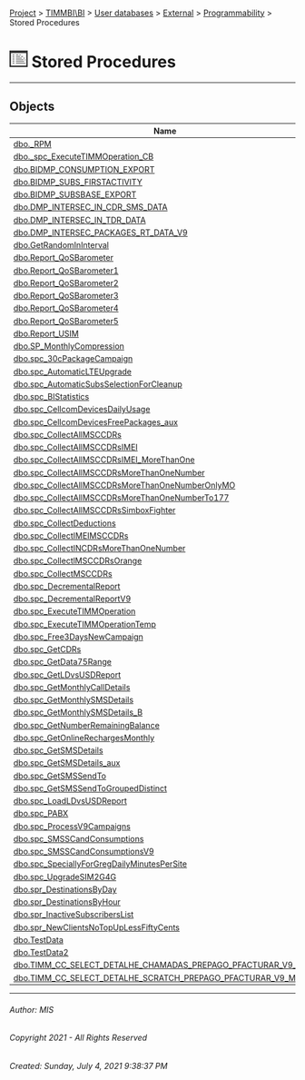 #### 

[Project](../../../../../index.md) > [TIMMBI\\BI](../../../../index.md) > [User databases](../../../index.md) > [External](../../index.md) > [Programmability](../index.md) > Stored Procedures

# ![Stored Procedures](../../../../../Images/StoredProcedure32.png) Stored Procedures

---

## <a name="#objects"></a>Objects

| Name |
|---|
| [dbo._RPM](_RPM.md) |
| [dbo._spc_ExecuteTIMMOperation_CB](_spc_ExecuteTIMMOperation_CB.md) |
| [dbo.BIDMP_CONSUMPTION_EXPORT](BIDMP_CONSUMPTION_EXPORT.md) |
| [dbo.BIDMP_SUBS_FIRSTACTIVITY](BIDMP_SUBS_FIRSTACTIVITY.md) |
| [dbo.BIDMP_SUBSBASE_EXPORT](BIDMP_SUBSBASE_EXPORT.md) |
| [dbo.DMP_INTERSEC_IN_CDR_SMS_DATA](DMP_INTERSEC_IN_CDR_SMS_DATA.md) |
| [dbo.DMP_INTERSEC_IN_TDR_DATA](DMP_INTERSEC_IN_TDR_DATA.md) |
| [dbo.DMP_INTERSEC_PACKAGES_RT_DATA_V9](DMP_INTERSEC_PACKAGES_RT_DATA_V9.md) |
| [dbo.GetRandomInInterval](GetRandomInInterval.md) |
| [dbo.Report_QoSBarometer](Report_QoSBarometer.md) |
| [dbo.Report_QoSBarometer1](Report_QoSBarometer1.md) |
| [dbo.Report_QoSBarometer2](Report_QoSBarometer2.md) |
| [dbo.Report_QoSBarometer3](Report_QoSBarometer3.md) |
| [dbo.Report_QoSBarometer4](Report_QoSBarometer4.md) |
| [dbo.Report_QoSBarometer5](Report_QoSBarometer5.md) |
| [dbo.Report_USIM](Report_USIM.md) |
| [dbo.SP_MonthlyCompression](SP_MonthlyCompression.md) |
| [dbo.spc_30cPackageCampaign](spc_30cPackageCampaign.md) |
| [dbo.spc_AutomaticLTEUpgrade](spc_AutomaticLTEUpgrade.md) |
| [dbo.spc_AutomaticSubsSelectionForCleanup](spc_AutomaticSubsSelectionForCleanup.md) |
| [dbo.spc_BIStatistics](spc_BIStatistics.md) |
| [dbo.spc_CellcomDevicesDailyUsage](spc_CellcomDevicesDailyUsage.md) |
| [dbo.spc_CellcomDevicesFreePackages_aux](spc_CellcomDevicesFreePackages_aux.md) |
| [dbo.spc_CollectAllMSCCDRs](spc_CollectAllMSCCDRs.md) |
| [dbo.spc_CollectAllMSCCDRsIMEI](spc_CollectAllMSCCDRsIMEI.md) |
| [dbo.spc_CollectAllMSCCDRsIMEI_MoreThanOne](spc_CollectAllMSCCDRsIMEI_MoreThanOne.md) |
| [dbo.spc_CollectAllMSCCDRsMoreThanOneNumber](spc_CollectAllMSCCDRsMoreThanOneNumber.md) |
| [dbo.spc_CollectAllMSCCDRsMoreThanOneNumberOnlyMO](spc_CollectAllMSCCDRsMoreThanOneNumberOnlyMO.md) |
| [dbo.spc_CollectAllMSCCDRsMoreThanOneNumberTo177](spc_CollectAllMSCCDRsMoreThanOneNumberTo177.md) |
| [dbo.spc_CollectAllMSCCDRsSimboxFighter](spc_CollectAllMSCCDRsSimboxFighter.md) |
| [dbo.spc_CollectDeductions](spc_CollectDeductions.md) |
| [dbo.spc_CollectIMEIMSCCDRs](spc_CollectIMEIMSCCDRs.md) |
| [dbo.spc_CollectINCDRsMoreThanOneNumber](spc_CollectINCDRsMoreThanOneNumber.md) |
| [dbo.spc_CollectlMSCCDRsOrange](spc_CollectlMSCCDRsOrange.md) |
| [dbo.spc_CollectMSCCDRs](spc_CollectMSCCDRs.md) |
| [dbo.spc_DecrementalReport](spc_DecrementalReport.md) |
| [dbo.spc_DecrementalReportV9](spc_DecrementalReportV9.md) |
| [dbo.spc_ExecuteTIMMOperation](spc_ExecuteTIMMOperation.md) |
| [dbo.spc_ExecuteTIMMOperationTemp](spc_ExecuteTIMMOperationTemp.md) |
| [dbo.spc_Free3DaysNewCampaign](spc_Free3DaysNewCampaign.md) |
| [dbo.spc_GetCDRs](spc_GetCDRs.md) |
| [dbo.spc_GetData75Range](spc_GetData75Range.md) |
| [dbo.spc_GetLDvsUSDReport](spc_GetLDvsUSDReport.md) |
| [dbo.spc_GetMonthlyCallDetails](spc_GetMonthlyCallDetails.md) |
| [dbo.spc_GetMonthlySMSDetails](spc_GetMonthlySMSDetails.md) |
| [dbo.spc_GetMonthlySMSDetails_B](spc_GetMonthlySMSDetails_B.md) |
| [dbo.spc_GetNumberRemainingBalance](spc_GetNumberRemainingBalance.md) |
| [dbo.spc_GetOnlineRechargesMonthly](spc_GetOnlineRechargesMonthly.md) |
| [dbo.spc_GetSMSDetails](spc_GetSMSDetails.md) |
| [dbo.spc_GetSMSDetails_aux](spc_GetSMSDetails_aux.md) |
| [dbo.spc_GetSMSSendTo](spc_GetSMSSendTo.md) |
| [dbo.spc_GetSMSSendToGroupedDistinct](spc_GetSMSSendToGroupedDistinct.md) |
| [dbo.spc_LoadLDvsUSDReport](spc_LoadLDvsUSDReport.md) |
| [dbo.spc_PABX](spc_PABX.md) |
| [dbo.spc_ProcessV9Campaigns](spc_ProcessV9Campaigns.md) |
| [dbo.spc_SMSSCandConsumptions](spc_SMSSCandConsumptions.md) |
| [dbo.spc_SMSSCandConsumptionsV9](spc_SMSSCandConsumptionsV9.md) |
| [dbo.spc_SpeciallyForGregDailyMinutesPerSite](spc_SpeciallyForGregDailyMinutesPerSite.md) |
| [dbo.spc_UpgradeSIM2G4G](spc_UpgradeSIM2G4G.md) |
| [dbo.spr_DestinationsByDay](spr_DestinationsByDay.md) |
| [dbo.spr_DestinationsByHour](spr_DestinationsByHour.md) |
| [dbo.spr_InactiveSubscribersList](spr_InactiveSubscribersList.md) |
| [dbo.spr_NewClientsNoTopUpLessFiftyCents](spr_NewClientsNoTopUpLessFiftyCents.md) |
| [dbo.TestData](TestData.md) |
| [dbo.TestData2](TestData2.md) |
| [dbo.TIMM_CC_SELECT_DETALHE_CHAMADAS_PREPAGO_PFACTURAR_V9_MEDI](TIMM_CC_SELECT_DETALHE_CHAMADAS_PREPAGO_PFACTURAR_V9_MEDI.md) |
| [dbo.TIMM_CC_SELECT_DETALHE_SCRATCH_PREPAGO_PFACTURAR_V9_MEDI](TIMM_CC_SELECT_DETALHE_SCRATCH_PREPAGO_PFACTURAR_V9_MEDI.md) |


---

###### Author:  MIS

###### Copyright 2021 - All Rights Reserved

###### Created: Sunday, July 4, 2021 9:38:37 PM

